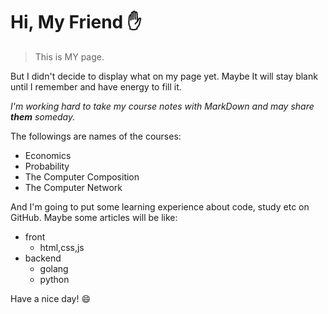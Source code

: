 # Hi, My Friend :hand:
> This is MY page.

But I didn't decide to display what on my page yet.
Maybe It will stay blank until I remember and have energy to fill it.

*I'm working hard to take my course notes with MarkDown and may share **them** someday.*

The followings are names of the courses:
* Economics
* Probability
* The Computer Composition
* The Computer Network


And I'm going to put some learning experience about code, study etc on GitHub.
Maybe some articles will be like:
* front
  * html,css,js
* backend
  * golang
  * python
  
Have a nice day! :smile:
